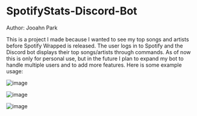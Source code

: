 # SpotifyStats-Discord-Bot

Author: Jooahn Park

This is a project I made because I wanted to see my top songs and artists before Spotify Wrapped is released. The user logs in to Spotify and the Discord bot displays their top songs/artists through commands. As of now this is only for personal use, but in the future I plan to expand my bot to handle multiple users and to add more features. Here is some example usage: 

![image](https://github.com/user-attachments/assets/1625e6e3-fbf0-4504-aeaf-efb8c6598792)

![image](https://github.com/user-attachments/assets/7b5198a7-9f1b-4b17-a3b7-569b1681a703)

![image](https://github.com/user-attachments/assets/5a6771f6-0764-470d-b80b-c71fc9553f37)
